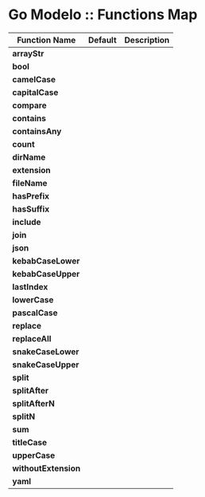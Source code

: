# Go Modelo :: Functions Map

| **Function Name** | **Default** | **Description** |
| ---           | ---     | --- |
| **arrayStr** | | |
| **bool** | | |
| **camelCase** | | |
| **capitalCase** | | |
| **compare** | | |
| **contains** | | |
| **containsAny** | | |
| **count** | | |
| **dirName** | | |
| **extension** | | |
| **fileName** | | |
| **hasPrefix** | | |
| **hasSuffix** | | |
| **include** | | |
| **join** | | |
| **json** | | |
| **kebabCaseLower** | | |
| **kebabCaseUpper** | | |
| **lastIndex** | | |
| **lowerCase** | | |
| **pascalCase** | | |
| **replace** | | |
| **replaceAll** | | |
| **snakeCaseLower** | | |
| **snakeCaseUpper** | | |
| **split** | | |
| **splitAfter** | | |
| **splitAfterN** | | |
| **splitN** | | |
| **sum** | | |
| **titleCase** | | |
| **upperCase** | | |
| **withoutExtension** | | |
| **yaml** | | |